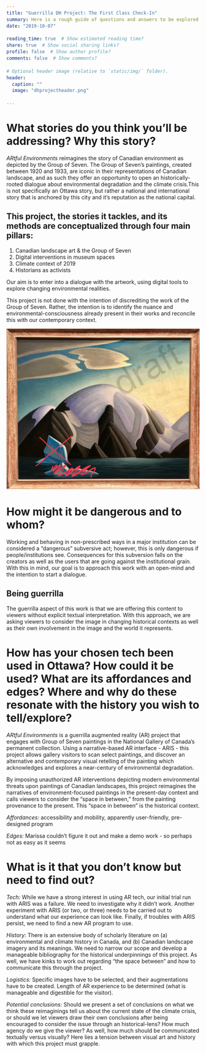 ```yaml
---
title: "Guerrilla DH Project: The First Class Check-In"  
summary: Here is a rough guide of questions and answers to be explored in the first class presentation of our guerrilla dh project.
date: "2019-10-07"

reading_time: true  # Show estimated reading time?
share: true  # Show social sharing links?
profile: false  # Show author profile?
comments: false  # Show comments?

# Optional header image (relative to `static/img/` folder).
header:
  caption: ""
  image: "dhprojectheader.png"

---
```


**What stories do you think you’ll be addressing? Why this story?**
===

*ARtful Environments* reimagines the story of Canadian environment as depicted by the Group of Seven.  The Group of Seven’s paintings,  created between 1920 and 1933, are iconic in their representations of Canadian landscape, and as such they offer an opportunity to open an historically-rooted dialogue about environmental degradation and the climate crisis.This is not specifically an Ottawa story, but rather a national and international story that is anchored by this city and it’s reputation as the national capital. 

This project, the stories it tackles, and its methods are conceptualized through four main pillars:
---
1. Canadian landscape art & the Group of Seven 
2. Digital interventions in museum spaces  
3. Climate context of 2019 
4. Historians as activists 

Our aim is to enter into a dialogue with the artwork, using digital tools to explore changing environmental realities. 

This project is not done with the intention of discrediting the work of the Group of Seven. Rather, the intention is to identify the nuance and environmental-consciousness already present in their works and reconcile this with our contemporary context.  

<img src="static/img/GO7-mod3.JPG" />

**How might it be dangerous and to whom?**
===

Working and behaving in non-prescribed ways in a major institution can be considered a “dangerous” subversive act; however, this is only dangerous if people/institutions see. Consequences for this subversion falls on the creators as well as the users that are going against the institutional grain. With this in mind, our goal is to approach this work with an open-mind and the intention to start a dialogue. 

Being guerrilla
---
The guerrilla aspect of this work is that we are offering this content to viewers without explicit textual interpretation. With this approach, we are asking viewers to consider the image in changing historical contexts as well as their own involvement in the image and the world it represents. 

**How has your chosen tech been used in Ottawa? How could it be used? What are its affordances and edges? Where and why do these resonate with the history you wish to tell/explore?** 
===

*ARtful Environments* is a guerrilla augmented reality (AR) project that engages with Group of Seven paintings in the National Gallery of Canada’s permanent collection. Using a narrative-based AR interface - ARIS - this project allows gallery visitors to scan select paintings, and discover an alternative and contemporary visual retelling of the painting which acknowledges and explores a near-century of environmental degradation.

By imposing unauthorized AR interventions depicting modern environmental threats upon paintings of Canadian landscapes, this project reimagines the narratives of environment-focused paintings in the present-day context and calls viewers to consider the “space in between,” from the painting provenance to the present. This “space in between” is the historical context.

*Affordances:* accessibility and mobility, apparently user-friendly, pre-designed program

*Edges:* Marissa couldn’t figure it out and make a demo work - so perhaps not as easy as it seems

**What is it that you don’t know but need to find out?**
===

*Tech:* While we have a strong interest in using AR tech, our initial trial run with ARIS was a failure. We need to investigate why it didn’t work. Another experiment with ARIS (or two, or three) needs to be carried out to understand what our experience can look like. Finally, if troubles with ARIS persist, we need to find a new AR program to use. 

*History:* There is an extensive body of scholarly literature on (a) environmental and climate history in Canada, and (b) Canadian landscape imagery and its meanings. We need to narrow our scope and develop a manageable bibliography for the historical underpinnings of this project. As well, we have kinks to work out regarding “the space between” and how to communicate this through the project. 

*Logistics:* Specific images have to be selected, and their augmentations have to be created. Length of AR experience to be determined (what is manageable and digestible for the visitor). 

*Potential conclusions:* Should we present a set of conclusions on what we think these reimaginings tell us about the current state of the climate crisis, or should we let viewers draw their own conclusions after being encouraged to consider the issue through an historical-lens? How much agency do we give the viewer? As well, how much should be communicated textually versus visually? Here lies a tension between visual art and history with which this project must grapple.

     
 
